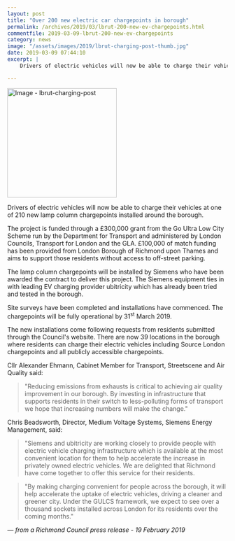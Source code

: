 ```yaml
---
layout: post
title: "Over 200 new electric car chargepoints in borough"
permalink: /archives/2019/03/lbrut-200-new-ev-chargepoints.html
commentfile: 2019-03-09-lbrut-200-new-ev-chargepoints
category: news
image: "/assets/images/2019/lbrut-charging-post-thumb.jpg"
date: 2019-03-09 07:44:10
excerpt: |
    Drivers of electric vehicles will now be able to charge their vehicles at one of 210 new lamp column chargepoints installed around the borough.

---
```

<a href="/assets/images/2019/lbrut-charging-post.jpg" title="Click for a larger image"><img src="/assets/images/2019/lbrut-charging-post-thumb.jpg" width="250" alt="Image - lbrut-charging-post"  class="photo right"/></a>

Drivers of electric vehicles will now be able to charge their vehicles at one of 210 new lamp column chargepoints installed around the borough.

The project is funded through a &pound;300,000 grant from the Go Ultra Low City Scheme run by the Department for Transport and administered by London Councils, Transport for London and the GLA. &pound;100,000 of match funding has been provided from London Borough of Richmond upon Thames and aims to support those residents without access to off-street parking.

The lamp column chargepoints will be installed by Siemens who have been awarded the contract to deliver this project. The Siemens equipment ties in with leading EV charging provider ubitricity which has already been tried and tested in the borough.

Site surveys have been completed and installations have commenced. The chargepoints will be fully operational by 31<sup>st</sup> March 2019.

The new installations come following requests from residents submitted through the Council's website. There are now 39 locations in the borough where residents can charge their electric vehicles including Source London chargepoints and all publicly accessible chargepoints.

Cllr Alexander Ehmann, Cabinet Member for Transport, Streetscene and Air Quality said:

> "Reducing emissions from exhausts is critical to achieving air quality improvement in our borough. By investing in infrastructure that supports residents in their switch to less-polluting forms of transport we hope that increasing numbers will make the change."


Chris Beadsworth, Director, Medium Voltage Systems, Siemens Energy Management, said:

> "Siemens and ubitricity are working closely to provide people with electric vehicle charging infrastructure which is available at the most convenient location for them to help accelerate the increase in privately owned electric vehicles. We are delighted that Richmond have come together to offer this service for their residents.


> "By making charging convenient for people across the borough, it will help accelerate the uptake of electric vehicles, driving a cleaner and greener city. Under the GULCS framework, we expect to see over a thousand sockets installed across London for its residents over the coming months."

<cite>&mdash; from a Richmond Council press release - 19 February 2019</cite>
